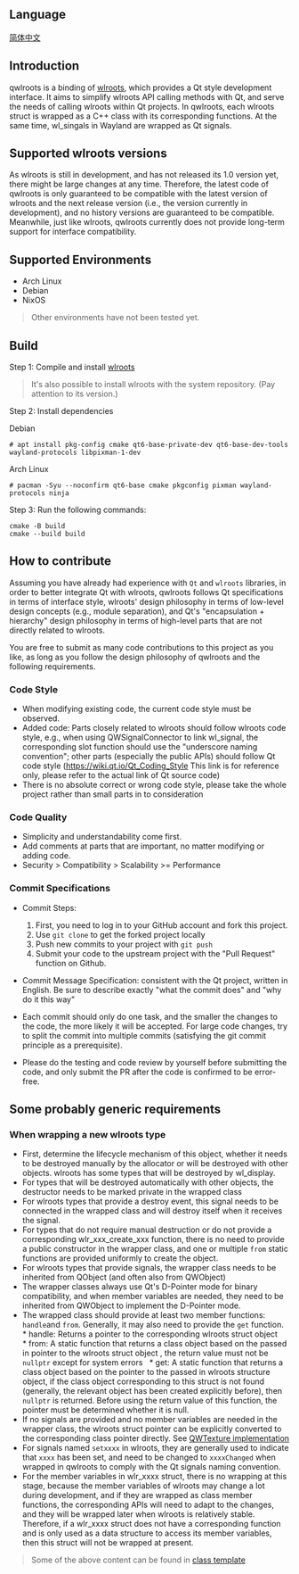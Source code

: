 ## Language

[简体中文](./README.zh_CN.md)


## Introduction

qwlroots is a binding of [wlroots](https://gitlab.freedesktop.org/wlroots/wlroots), which provides a Qt style development interface. It aims to simplify wlroots API calling methods with Qt, and serve the needs of calling wlroots within Qt projects. In qwlroots, each wlroots struct is wrapped as a C++ class with its corresponding functions. At the same time, wl_singals in Wayland are wrapped as Qt signals.

## Supported wlroots versions

As wlroots is still in development, and has not released its 1.0 version yet, there might be large changes at any time. Therefore, the latest code of qwlroots is only guaranteed to be compatible with the latest version of wlroots and the next release version (i.e., the version currently in development), and no history versions are guaranteed to be compatible. Meanwhile, just like wlroots, qwlroots currently does not provide long-term support for interface compatibility.

## Supported Environments

* Arch Linux
* Debian
* NixOS

> Other environments have not been tested yet.

## Build

Step 1: Compile and install [wlroots](https://gitlab.freedesktop.org/wlroots/wlroots#building)

> It's also possible to install wlroots with the system repository. (Pay attention to its version.)


Step 2: Install dependencies

Debian
````shell
# apt install pkg-config cmake qt6-base-private-dev qt6-base-dev-tools wayland-protocols libpixman-1-dev
````

Arch Linux

````shell
# pacman -Syu --noconfirm qt6-base cmake pkgconfig pixman wayland-protocols ninja
````

Step 3: Run the following commands:

```shell
cmake -B build
cmake --build build
```

## How to contribute

Assuming you have already had experience with `Qt` and `wlroots` libraries, in order to better integrate Qt with wlroots, qwlroots follows Qt specifications in terms of interface style, wlroots' design philosophy in terms of low-level design concepts (e.g., module separation), and Qt's "encapsulation + hierarchy" design philosophy in terms of high-level parts that are not directly related to wlroots.

You are free to submit as many code contributions to this project as you like, as long as you follow the design philosophy of qwlroots and the following requirements.

### Code Style

* When modifying existing code, the current code style must be observed.
* Added code: Parts closely related to wlroots should follow wlroots code style, e.g., when using QWSignalConnector to link wl_signal, the corresponding slot function should use the "underscore naming convention"; other parts (especially the public APIs) should follow Qt code style (https://wiki.qt.io/Qt_Coding_Style This link is for reference only, please refer to the actual link of Qt source code)
* There is no absolute correct or wrong code style, please take the whole project rather than small parts in to consideration

### Code Quality

* Simplicity and understandability come first.
* Add comments at parts that are important, no matter modifying or adding code.
* Security > Compatibility > Scalability >= Performance

### Commit Specifications

* Commit Steps:
    1. First, you need to log in to your GitHub account and fork this project.
    2. Use `git clone` to get the forked project locally
    3. Push new commits to your project with `git push`
    4. Submit your code to the upstream project with the "Pull Request" function on Github.

* Commit Message Specification: consistent with the Qt project, written in English. Be sure to describe exactly "what the commit does" and "why do it this way"
* Each commit should only do one task, and the smaller the changes to the code, the more likely it will be accepted. For large code changes, try to split the commit into multiple commits (satisfying the git commit principle as a prerequisite).
* Please do the testing and code review by yourself before submitting the code, and only submit the PR after the code is confirmed to be error-free.

## Some probably generic requirements

### When wrapping a new wlroots type

* First, determine the lifecycle mechanism of this object, whether it needs to be destroyed manually by the allocator or will be destroyed with other objects. wlroots has some types that will be destroyed by wl_display.
* For types that will be destroyed automatically with other objects, the destructor needs to be marked private in the wrapped class
* For wlroots types that provide a destroy event, this signal needs to be connected in the wrapped class and will destroy itself when it receives the signal.
* For types that do not require manual destruction or do not provide a corresponding wlr_xxx_create_xxx function, there is no need to provide a public constructor in the wrapper class, and one or multiple `from` static functions are provided uniformly to create the object.
* For wlroots types that provide signals, the wrapper class needs to be inherited from QObject (and often also from QWObject)
* The wrapper classes always use Qt's D-Pointer mode for binary compatibility, and when member variables are needed, they need to be inherited from QWObject to implement the D-Pointer mode.
* The wrapped class should provide at least two member functions: `handle`and `from`. Generally, it may also need to provide the `get` function.
  * handle: Returns a pointer to the corresponding wlroots struct object 
  * from: A static function that returns a class object based on the passed in pointer to the wlroots struct object , the return value must not be `nullptr` except for system errors
  * get: A static function that returns a class object based on the pointer to the passed in wlroots structure object, if the class object corresponding to this struct is not found (generally, the relevant object has been created explicitly before), then `nullptr` is returned. Before using the return value of this function, the pointer must be determined whether it is null.
* If no signals are provided and no member variables are needed in the wrapper class, the wlroots struct pointer can be explicitly converted to the corresponding class pointer directly. See [QWTexture implementation](https://github.com/vioken/qwlroots/blob/master/src/render/qwtexture.cpp#L28)
* For signals named `setxxxx` in wlroots, they are generally used to indicate that `xxxx` has been set, and need to be changed to `xxxxChanged` when wrapped in qwlroots to comply with the Qt signals naming convention.
* For the member variables in wlr_xxxx struct, there is no wrapping at this stage, because the member variables of wlroots may change a lot during development, and if they are wrapped as class member functions, the corresponding APIs will need to adapt to the changes, and they will be wrapped later when wlroots is relatively stable. Therefore, if a wlr_xxxx struct does not have a corresponding function and is only used as a data structure to access its member variables, then this struct will not be wrapped at present.

> Some of the above content can be found in [class template](https://github.com/vioken/qwlroots/blob/master/src/class_template.txt)
